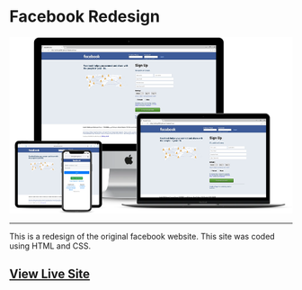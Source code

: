 # Facebook Redesign

![Facebook Clone](facebookclone.png)
<hr>
This is a redesign of the original facebook website. This site was coded using HTML and CSS.

## [View Live Site](https://anthonys1760.github.io/Facebook-Redesign/)
